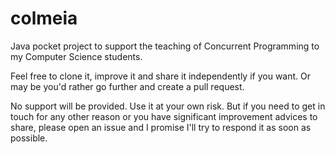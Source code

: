 # colmeia
Java pocket project to support the teaching of Concurrent Programming to my Computer Science students.

Feel free to clone it, improve it and share it independently if you want. Or may be you'd rather go further and create a pull request.

No support will be provided. Use it at your own risk. But if you need to get in touch for any other reason or you have significant improvement advices to share, please open an issue and I promise I'll try to respond it as soon as possible.